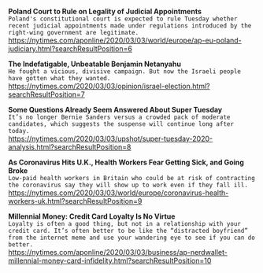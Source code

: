 **Poland Court to Rule on Legality of Judicial Appointments**\
`Poland's constitutional court is expected to rule Tuesday whether recent judicial appointments made under regulations introduced by the right-wing government are legitimate. `\
https://nytimes.com/aponline/2020/03/03/world/europe/ap-eu-poland-judiciary.html?searchResultPosition=6

**The Indefatigable, Unbeatable Benjamin Netanyahu**\
`He fought a vicious, divisive campaign. But now the Israeli people have gotten what they wanted.`\
https://nytimes.com/2020/03/03/opinion/israel-election.html?searchResultPosition=7

**Some Questions Already Seem Answered About Super Tuesday**\
`It’s no longer Bernie Sanders versus a crowded pack of moderate candidates, which suggests the suspense will continue long after today.`\
https://nytimes.com/2020/03/03/upshot/super-tuesday-2020-analysis.html?searchResultPosition=8

**As Coronavirus Hits U.K., Health Workers Fear Getting Sick, and Going Broke**\
`Low-paid health workers in Britain who could be at risk of contracting the coronavirus say they will show up to work even if they fall ill.`\
https://nytimes.com/2020/03/03/world/europe/coronavirus-health-workers-uk.html?searchResultPosition=9

**Millennial Money: Credit Card Loyalty Is No Virtue**\
`Loyalty is often a good thing, but not in a relationship with your credit card. It’s often better to be like the “distracted boyfriend” from the internet meme and use your wandering eye to see if you can do better.`\
https://nytimes.com/aponline/2020/03/03/business/ap-nerdwallet-millennial-money-card-infidelity.html?searchResultPosition=10


